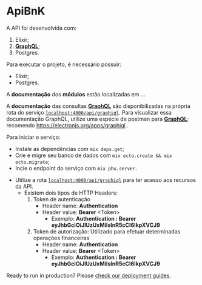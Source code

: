 # ApiBnK

A API foi desenvolvida com:

1. Elixir;
2. **[GraphQL](https://graphql.org/)**;
3. Postgres.

Para executar o projeto, é necessário possuir:

- Elixir;
- Postgres.

A **documentação** dos **módulos** estão localizadas em ...

A **documentação** das consultas **[GraphQL](https://graphql.org/)** são disponibilizadas na própria rota do 
serviço [`localhost:4000/api/graphiql`](http://localhost:4000/api/graphiql). 
 Para visualizar essa documentação GraphQL, utilize uma espécie 
de postman para **[GraphQL](https://graphql.org/)**; recomendo https://electronjs.org/apps/graphiql .

Para iniciar o serviço:

  * Instale as dependências com `mix deps.get`;
  * Crie e migre seu banco de dados com `mix ecto.create && mix ecto.migrate`;
  * Incie o endpoint do serviço com `mix phx.server`.

- Utilize a rota [`localhost:4000/api/graphiql`](http://localhost:4000/api/graphiql) para ter acesso aos recursos da API.
    - Existem dois tipos de HTTP Headers:
        1. Token de autenticação
            - Header name: **Authentication**
            - Header value: **Bearer** \<Token\>
                - Exemplo: **Authentication : Bearer eyJhbGciOiJIUzUxMiIsInR5cCI6IkpXVCJ9**
        2. Token de autorização: Utilizado para efetuar determinadas operações financeiras
            - Header name: **Authentication**
            - Header value: **Bearer** \<Token\>
                - Exemplo: **Authentication : Bearer eyJhbGciOiJIUzUxMiIsInR5cCI6IkpXVCJ9**
        



Ready to run in production? Please [check our deployment guides](http://www.phoenixframework.org/docs/deployment).



